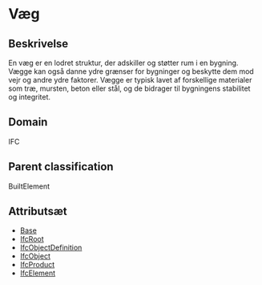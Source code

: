 # Væg

## Beskrivelse

En væg er en lodret struktur, der adskiller og støtter rum i en bygning. Vægge kan også danne ydre grænser for bygninger og beskytte dem mod vejr og andre ydre faktorer. Vægge er typisk lavet af forskellige materialer som træ, mursten, beton eller stål, og de bidrager til bygningens stabilitet og integritet.

## Domain

IFC

## Parent classification

BuiltElement

## Attributsæt

- [Base](../../../GroupsOfAttributes/Base.md)
- [IfcRoot](../../../GroupsOfAttributes/IfcRoot.md)
- [IfcObjectDefinition](../../../GroupsOfAttributes/IfcObjectDefinition.md)
- [IfcObject](../../../GroupsOfAttributes/IfcObject.md)
- [IfcProduct](../../../GroupsOfAttributes/IfcProduct.md)
- [IfcElement](../../GroupsOfAttributes/IfcElement.md)
